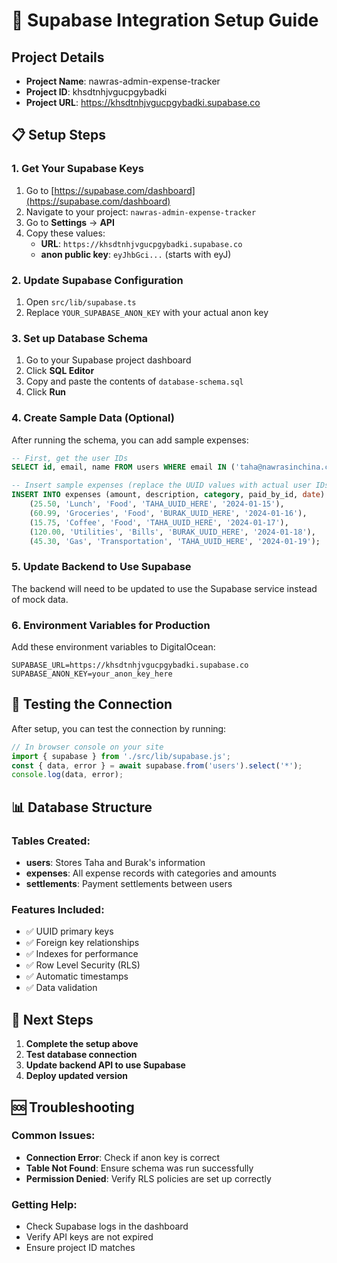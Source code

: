 # 🚀 Supabase Integration Setup Guide

## Project Details
- **Project Name**: nawras-admin-expense-tracker  
- **Project ID**: khsdtnhjvgucpgybadki
- **Project URL**: https://khsdtnhjvgucpgybadki.supabase.co

## 📋 Setup Steps

### 1. Get Your Supabase Keys
1. Go to [https://supabase.com/dashboard](https://supabase.com/dashboard)
2. Navigate to your project: `nawras-admin-expense-tracker`
3. Go to **Settings** → **API**
4. Copy these values:
   - **URL**: `https://khsdtnhjvgucpgybadki.supabase.co`
   - **anon public key**: `eyJhbGci...` (starts with eyJ)

### 2. Update Supabase Configuration
1. Open `src/lib/supabase.ts`
2. Replace `YOUR_SUPABASE_ANON_KEY` with your actual anon key

### 3. Set up Database Schema
1. Go to your Supabase project dashboard
2. Click **SQL Editor**
3. Copy and paste the contents of `database-schema.sql`
4. Click **Run**

### 4. Create Sample Data (Optional)
After running the schema, you can add sample expenses:

```sql
-- First, get the user IDs
SELECT id, email, name FROM users WHERE email IN ('taha@nawrasinchina.com', 'burak@nawrasinchina.com');

-- Insert sample expenses (replace the UUID values with actual user IDs from above)
INSERT INTO expenses (amount, description, category, paid_by_id, date) VALUES 
    (25.50, 'Lunch', 'Food', 'TAHA_UUID_HERE', '2024-01-15'),
    (60.99, 'Groceries', 'Food', 'BURAK_UUID_HERE', '2024-01-16'),
    (15.75, 'Coffee', 'Food', 'TAHA_UUID_HERE', '2024-01-17'),
    (120.00, 'Utilities', 'Bills', 'BURAK_UUID_HERE', '2024-01-18'),
    (45.30, 'Gas', 'Transportation', 'TAHA_UUID_HERE', '2024-01-19');
```

### 5. Update Backend to Use Supabase
The backend will need to be updated to use the Supabase service instead of mock data.

### 6. Environment Variables for Production
Add these environment variables to DigitalOcean:

```env
SUPABASE_URL=https://khsdtnhjvgucpgybadki.supabase.co
SUPABASE_ANON_KEY=your_anon_key_here
```

## 🔧 Testing the Connection

After setup, you can test the connection by running:

```javascript
// In browser console on your site
import { supabase } from './src/lib/supabase.js';
const { data, error } = await supabase.from('users').select('*');
console.log(data, error);
```

## 📊 Database Structure

### Tables Created:
- **users**: Stores Taha and Burak's information
- **expenses**: All expense records with categories and amounts
- **settlements**: Payment settlements between users

### Features Included:
- ✅ UUID primary keys
- ✅ Foreign key relationships
- ✅ Indexes for performance
- ✅ Row Level Security (RLS)
- ✅ Automatic timestamps
- ✅ Data validation

## 🎯 Next Steps

1. **Complete the setup above**
2. **Test database connection**
3. **Update backend API to use Supabase**
4. **Deploy updated version**

## 🆘 Troubleshooting

### Common Issues:
- **Connection Error**: Check if anon key is correct
- **Table Not Found**: Ensure schema was run successfully
- **Permission Denied**: Verify RLS policies are set up correctly

### Getting Help:
- Check Supabase logs in the dashboard
- Verify API keys are not expired
- Ensure project ID matches 